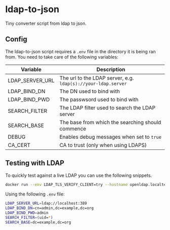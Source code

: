 # ldap-to-json
Tiny converter script from ldap to json.

## Config
The ldap-to-json script requires a `.env` file in the directory it is being ran from. You need to take care of the following variables:

|Variable|Description|
|---|---|
|LDAP_SERVER_URL|The url to the LDAP server, e.g. `ldap(s)://your-ldap.server`|
|LDAP_BIND_DN|The DN used to bind with|
|LDAP_BIND_PWD|The passwsord used to bind with|
|SEARCH_FILTER|The LDAP filter used to search the LDAP server|
|SEARCH_BASE|The base from which the searching should commence|
|DEBUG|Enables debug messages when set to `true`|
|CA_CERT|CA to trust (only when using LDAPS)|

## Testing with LDAP
To quickly test against a live LDAP you can use the following snippets.

```bash
docker run --env LDAP_TLS_VERIFY_CLIENT=try --hostname openldap.localtest.me -p 389:389 -p 636:636 --name my-openldap-container --detach osixia/openldap:1.5.0
```

Using the following `.env` file:
```bash
LDAP_SERVER_URL=ldap://localhost:389
LDAP_BIND_DN=cn=admin,dc=example,dc=org
LDAP_BIND_PWD=admin
SEARCH_FILTER=(uid=*)
SEARCH_BASE=dc=example,dc=org
```
